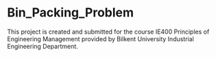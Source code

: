 # Bin_Packing_Problem
This project is created and submitted for the course IE400 Principles of Engineering Management provided by Bilkent University Industrial Engineering Department.
